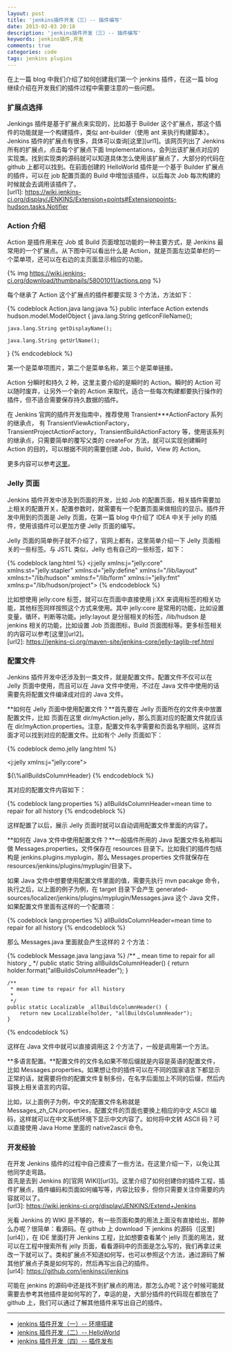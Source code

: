 ```yaml
---
layout: post
title: 'jenkins插件开发（三）-- 插件编写'
date: 2013-02-03 20:18
description: 'jenkins插件开发（三）-- 插件编写'
keywords: jenkins插件,开发
comments: true
categories: code
tags: jenkins plugins
---
```


在上一篇 blog 中我们介绍了如何创建我们第一个 jenkins 插件，在这一篇 blog 继续介绍在开发我们的插件过程中需要注意的一些问题。

<!--more-->

### 扩展点选择

Jenkings 插件是基于扩展点来实现的，比如基于 Builder 这个扩展点，那这个插件的功能就是一个构建插件，类似 ant-builder（使用 ant 来执行构建脚本）。Jenkins 插件的扩展点有很多，具体可以查询[这里][url1]。该网页列出了 Jenkins 所有的扩展点，点击每个扩展点下面 Implementations，会列出该扩展点对应的实现类。找到实现类的源码就可以知道具体怎么使用该扩展点了，大部分的代码在 github 上都可以找到。在前面创建的 HelloWorld 插件是一个基于 Builder 扩展点的插件，可以在 job 配置页面的 Build 中增加该插件，以后每次 Job 每次构建的时候就会去调用该插件了。  
[url1]: https://wiki.jenkins-ci.org/display/JENKINS/Extension+points#Extensionpoints-hudson.tasks.Notifier

### Action 介绍

Action 是插件用来在 Job 或 Build 页面增加功能的一种主要方式，是 Jenkins 最常用的一个扩展点。从下图中可以看出什么是 Action，就是页面左边菜单栏的一个菜单项，还可以在右边的主页面显示相应的功能。

{% img https://wiki.jenkins-ci.org/download/thumbnails/58001011/actions.png %}

每个继承了 Action 这个扩展点的插件都要实现 3 个方法，方法如下：

{% codeblock Action.java lang:java %}
public interface Action extends hudson.model.ModelObject {
java.lang.String getIconFileName();

    java.lang.String getDisplayName();

    java.lang.String getUrlName();

}
{% endcodeblock %}

第一个是菜单项图片，第二个是菜单名称，第三个是菜单链接。

Action 分瞬时和持久 2 种，这里主要介绍的是瞬时的 Action。瞬时的 Action 可以随时废弃，让另外一个新的 Action 来取代，适合一些每次构建都要执行操作的插件，但不适合需要保存持久数据的插件。

在 Jenkins 官网的插件开发指南中，推荐使用 Transient\*\*\*ActionFactory 系列的继承点， 有 TransientViewActionFactory，TransientProjectActionFactory，TransientBuildActionFactory 等，使用该系列的继承点，只需要简单的覆写父类的 createFor 方法，就可以实现创建瞬时 Action 的目的，可以根据不同的需要创建 Job，Build，View 的 Action。

更多内容可以参考[这里](https://wiki.jenkins-ci.org/display/JENKINS/Action+and+its+family+of+subtypes)。  

### Jelly 页面

Jenkins 插件开发中涉及到页面的开发，比如 Job 的配置页面，相关插件需要加上相关的配置开关，配置参数时，就需要有一个配置页面来做相应的显示。插件开发中用到的页面是 Jelly 页面，在第一篇 blog 中介绍了 IDEA 中关于 jelly 的插件，使用该插件可以更加方便 Jelly 页面的编写。

Jelly 页面的简单例子就不介绍了，官网上都有，这里简单介绍一下 Jelly 页面相关的一些标签。与 JSTL 类似，Jelly 也有自己的一些标签，如下：

{% codeblock lang:html %}
<j:jelly
xmlns:j="jelly:core"
xmlns:st="jelly:stapler"
xmlns:d="jelly:define"
xmlns:l="/lib/layout"
xmlns:t="/lib/hudson"
xmlns:f="/lib/form"
xmlns:i="jelly:fmt"
xmlns:p="/lib/hudson/project">
{% endcodeblock %}

比如想使用 jelly:core 标签，就可以在页面中直接使用 j:XX 来调用标签的相关功能，其他标签同样按照这个方式来使用。其中 jelly:core 是常用的功能，比如设置变量，循环，判断等功能。jelly:layout 是分层相关的标签，/lib/hudson 是 jenkins 相关的功能，比如设置 Job 页面图标，Build 页面图标等。更多标签相关的内容可以参考[这里][url2]。  
[url2]: https://jenkins-ci.org/maven-site/jenkins-core/jelly-taglib-ref.html

### 配置文件

Jenkins 插件开发中还涉及到一类文件，就是配置文件。配置文件不仅可以在 Jelly 页面中使用，而且可以在 Java 文件中使用，不过在 Java 文件中使用的话需要先将配置文件编译成对应的 Java 文件。

**如何在 Jelly 页面中使用配置文件？**首先要在 Jelly 页面所在的文件夹中放置配置文件，比如 页面在这里 dir/myAction.jelly，那么页面对应的配置文件就应该在 dir/myAction.properties。注意，配置文件名字需要和页面名字相同，这样页面才可以找到对应的配置文件。比如有个 Jelly 页面如下：

{% codeblock demo.jelly lang:html %}
<?jelly escape-by-default='true'?>
<j:jelly xmlns:j="jelly:core">
<th>${\%allBuildsColumnHeader}</th>
</j:jelly>
{% endcodeblock %}

其对应的配置文件内容如下：

{% codeblock lang:properties %}
allBuildsColumnHeader=mean time to repair for all history
{% endcodeblock %}

这样配置了以后，展示 Jelly 页面时就可以自动调用配置文件里面的内容了。

**如何在 Java 文件中使用配置文件？**一般插件所用的 Java 配置文件名称都叫做 Messages.properties，文件保存在 resources 目录下。比如我们的插件包结构是 jenkins.plugins.myplugin，那么 Messages.properties 文件就保存在 resources/jenkins/plugins/myplugin/目录下。

如果 Java 文件中想要使用配置文件里面的值，需要先执行 mvn pacakge 命令，执行之后，以上面的例子为例，在 target 目录下会产生 generated-sources/localizer/jenkins/plugins/myplugin/Messages.java 这个 Java 文件，如果配置文件里面有这样的一个配置项：

{% codeblock lang:properties %}
allBuildsColumnHeader=mean time to repair for all history
{% endcodeblock %}

那么 Messages.java 里面就会产生这样的 2 个方法：

{% codeblock Message.java lang:java %}
/\*\*
_ mean time to repair for all history
_
\*/
public static String allBuildsColumnHeader() {
return holder.format("allBuildsColumnHeader");
}

    /**
     * mean time to repair for all history
     *
     */
    public static Localizable _allBuildsColumnHeader() {
        return new Localizable(holder, "allBuildsColumnHeader");
    }

{% endcodeblock %}

这样在 Java 文件中就可以直接调用这 2 个方法了，一般是调用第一个方法。

**多语言配置。**配置文件的文件名如果不带后缀就是内容是英语的配置文件，比如 Messages.properties。如果想让你的插件可以在不同的国家语言下都显示正常的话，就需要将你的配置文件复制多份，在名字后面加上不同的后缀，然后内容换上相关语言的内容。

比如，以上面例子为例，中文的配置文件名称就是 Messages_zh_CN.properties，配置文件的页面也要换上相应的中文 ASCII 编码，这样就可以在中文系统环境下显示中文内容了。如何将中文转 ASCII 码？可以直接使用 Java Home 里面的 native2ascii 命令。

### 开发经验

在开发 Jenkins 插件的过程中自己摸索了一些方法，在这里介绍一下，以免让其他同学走弯路。  
首先是去到 Jenkins 的[官网 WIKI][url3]。这里介绍了如何创建你的插件工程，插件扩展点，插件编码和页面如何编写等，内容比较多，但你只需要关注你需要的内容就可以了。  
[url3]: https://wiki.jenkins-ci.org/display/JENKINS/Extend+Jenkins

光看 Jenkins 的 WIKI 是不够的，有一些页面和类的用法上面没有直接给出，那肿么办呢？很简单：看源码。在 github 上 download 下 jenkins 的源码（[这里][url4]），在 IDE 里面打开 Jenkins 工程，比如想要查看某个 jelly 页面的用法，就可以在工程中搜索所有 jelly 页面，看看源码中的页面是怎么写的，我们再拿过来改一下就可以了。类和扩展点不知道如何写，也可以参照这个方法，通过源码了解其他扩展点子类是如何写的，然后再写出自己的插件。  
[url4]: https://github.com/jenkinsci/jenkins

可能在 jenkins 的源码中还是找不到扩展点的用法，那怎么办呢？这个时候可能就需要去参考其他插件是如何写的了，幸运的是，大部分插件的代码现在都放在了 github 上，我们可以通过了解其他插件来写出自己的插件。

---

- [jenkins 插件开发（一）-- 环境搭建](http://zhaozhiming.github.io/2013/01/31/jenkins-plugins-develop-part-1/)
- [jenkins 插件开发（二）-- HelloWorld](http://zhaozhiming.github.io/2013/02/02/jenkins-plugins-develop-part-2/)
- [jenkins 插件开发（四）-- 插件发布](http://zhaozhiming.github.io/2013/02/04/jenkins-plugins-develop-part-4/)

